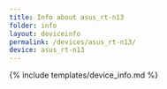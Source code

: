 ```yaml
---
title: Info about asus_rt-n13
folder: info
layout: deviceinfo
permalink: /devices/asus_rt-n13/
device: asus_rt-n13
---
```

{% include templates/device_info.md %}
